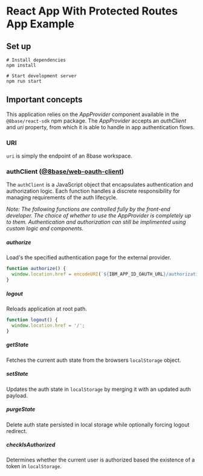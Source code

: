 # React App With Protected Routes App Example

## Set up

```
# Install dependencies
npm install

# Start development server
npm run start
```

## Important concepts

This application relies on the *AppProvider* component available in the `@8base/react-sdk` npm package. The *AppProvider* accepts an *authClient* and *uri* property, from which it is able to handle in app authentication flows. 

### URI
`uri` is simply the endpoint of an 8base workspace. 

### authClient ([@8base/web-oauth-client](https://github.com/8base/sdk/tree/master/packages/web-oauth-client))

The `authClient` is a JavaScript object that encapsulates authentication and authorization logic. Each function handles a discrete responsibility for managing requirements of the auth lifecycle.

*Note: The following functions are controlled fully by the front-end developer. The choice of whether to use the AppProvider is completely up to them. Authentication and authorization can still be implimented using custom logic and components.*

##### authorize
Load's the specified authentication page for the external provider.
```javascript
function authorize() {
  window.location.href = encodeURI(`${IBM_APP_ID_OAUTH_URL}/authorization?client_id=${IBM_APP_ID_CLIENT_ID}&scope=openid&response_type=code&redirect_uri=http://localhost:3000/auth`);
}
```

##### logout
Reloads application at root path.
```javascript
function logout() {
  window.location.href = '/';
}
```

##### getState
Fetches the current auth state from the browsers `localStorage` object.

##### setState
Updates the auth state in `localStorage` by merging it with an updated auth payload. 

##### purgeState
Delete auth state persisted in local storage while optionally forcing logout redirect.

##### checkIsAuthorized
Determines whether the current user is authorized based the existence of a token in `localStorage`.
